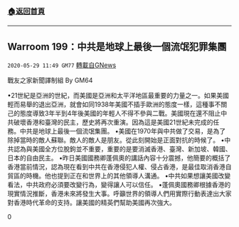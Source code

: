 ###  [:house:返回首頁](https://github.com/ourhimalayas/txt)
---

## Warroom 199：中共是地球上最後一個流氓犯罪集團
`2020-05-29 11:49 GM77` [轉載自GNews](https://gnews.org/zh-hant/216669/)

戰友之家新聞譯制組
By GM64



•21世紀是亞洲的世紀，而美國是亞洲和太平洋地區最重要的力量之一。如果美國輕而易舉的退出亞洲，就會如同1938年美國不插手歐洲的態度一樣，這種事不關己的態度導致3年半到4年後美國的年輕人不得不參與二戰。美國現在還不阻止中共破壞香港和臺灣的民主，歷史將再次重演。因為這是美國21世紀未完成的任務。中共是地球上最後一個流氓集團。
•美國在1970年與中共做了交易，是為了除掉當時的敵人蘇聯。敵人的敵人是朋友。從此刻開始是正面對抗的時候了。
•中共認為與美國全方位脫鉤並不重要，重要的是要消滅香港、臺灣、新加坡、韓國、日本的自由民主。
•昨日美國國務卿蓬佩奧的講話內容十分震撼，他簡要的概括了香港當前情況，認為現在看到中共在香港侵犯人權、侵占香港，是最佳取消香港自貿區的時機。他也提到正在和世界上的其他領導人溝通。
•中共如果想讓美國改變看法，中共政府必須要改變行為，變得讓人可以信任。
•蓬佩奧國務卿根據香港的現實情況推斷，香港未來將發生大事。呼籲世界的領導人們用實際行動表達出大家對香港時代革命的支持。讓美國的精英們幫助美國再次強大。

0
